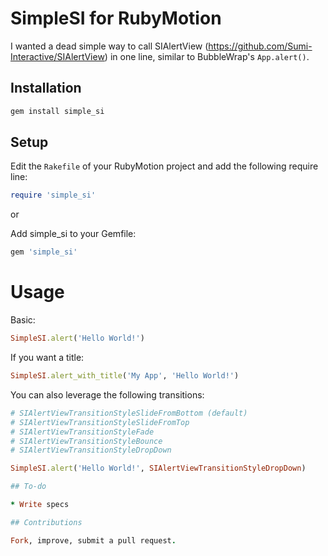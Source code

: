 SimpleSI for RubyMotion
====================

I wanted a dead simple way to call SIAlertView (https://github.com/Sumi-Interactive/SIAlertView) in one line, similar to BubbleWrap's `App.alert()`.


## Installation

```ruby
gem install simple_si
```

## Setup

Edit the `Rakefile` of your RubyMotion project and add the following require line:

```ruby
require 'simple_si'
```
or

Add simple_si to your Gemfile:
```ruby
gem 'simple_si'
```

Usage
==========

Basic:

```ruby
SimpleSI.alert('Hello World!')
```

If you want a title:

```ruby
SimpleSI.alert_with_title('My App', 'Hello World!')
```

You can also leverage the following transitions:
```ruby
# SIAlertViewTransitionStyleSlideFromBottom (default)
# SIAlertViewTransitionStyleSlideFromTop
# SIAlertViewTransitionStyleFade
# SIAlertViewTransitionStyleBounce
# SIAlertViewTransitionStyleDropDown

SimpleSI.alert('Hello World!', SIAlertViewTransitionStyleDropDown)

## To-do

* Write specs

## Contributions

Fork, improve, submit a pull request.